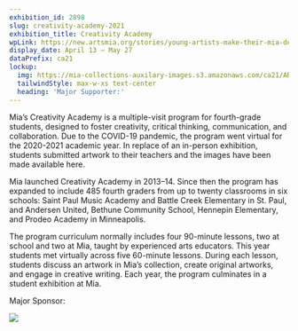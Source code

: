 ```yaml
---
exhibition_id: 2898
slug: creativity-academy-2021
exhibition_title: Creativity Academy
wpLink: https://new.artsmia.org/stories/young-artists-make-their-mia-debut-through-the-creativity-academy
display_date: April 13 – May 27
dataPrefix: ca21
lockup:
  img: https://mia-collections-auxilary-images.s3.amazonaws.com/ca21/AROHA_LOGO_RGB_GreyScale_trim.png
  tailwindStyle: max-w-xs text-center
  heading: 'Major Supporter:'
---
```


<span style="padding-top: -1em;" />

Mia’s Creativity Academy is a multiple-visit program for fourth-grade students, designed to foster creativity, critical thinking, communication, and collaboration. Due to the COVID-19 pandemic, the program went virtual for the 2020-2021 academic year. In replace of an in-person exhibition, students submitted artwork to their teachers and the images have been made available here.


Mia launched Creativity Academy in 2013–14. Since then the program has expanded to include 485 fourth graders from up to twenty classrooms in six schools: Saint Paul Music Academy and Battle Creek Elementary in St. Paul, and Andersen United, Bethune Community School, Hennepin Elementary, and Prodeo Academy in Minneapolis.


The program curriculum normally includes four 90-minute lessons, two at school and two at Mia, taught by experienced arts educators. This year students met virtually across five 60-minute lessons. During each lesson, students discuss an artwork in Mia’s collection, create original artworks, and engage in creative writing. Each year, the program culminates in a student exhibition at Mia.


Major Sponsor:

<img style="max-width: 30ch;" src="https://mia-collections-auxilary-images.s3.amazonaws.com/ca21/AROHA_LOGO_RGB_GreyScale_trim.png" />
